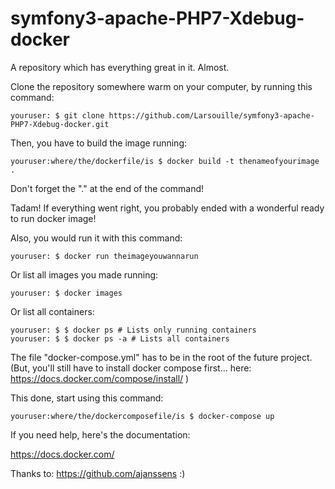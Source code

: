 # symfony3-apache-PHP7-Xdebug-docker
A repository which has everything great in it. Almost.

Clone the repository somewhere warm on your computer, by running this command:

```
youruser: $ git clone https://github.com/Larsouille/symfony3-apache-PHP7-Xdebug-docker.git
```

Then, you have to build the image running:

```
youruser:where/the/dockerfile/is $ docker build -t thenameofyourimage .
```

Don't forget the "." at the end of the command!


Tadam!
If everything went right, you probably ended with a wonderful ready to run docker image!


Also, you would run it with this command:
```
youruser: $ docker run theimageyouwannarun
```

Or list all images you made running:
```
youruser: $ docker images
```

Or list all containers:
```
youruser: $ $ docker ps # Lists only running containers
youruser: $ $ docker ps -a # Lists all containers
```


The file "docker-compose.yml" has to be in the root of the future project.
(But, you'll still have to install docker compose first... here: https://docs.docker.com/compose/install/ )

This done, start using this command:

```
youruser:where/the/dockercomposefile/is $ docker-compose up
```

If you need help, here's the documentation:

https://docs.docker.com/


Thanks to: https://github.com/ajanssens :)
